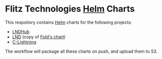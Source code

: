 # Flitz Technologies [Helm](https://helm.sh) Charts

This respoitory contains [Helm](https://helm.sh) charts for the following projects:

* [LNDHub](charts/lndhub)
* [LND](charts/lnd) (copy of [Fold's chart](https://github.com/fold-team/helm-charts/tree/master/charts/lnd))
* [C-Lightning](charts/c-lightning)


The workflow will package all these charts on push, and upload them to S3.
